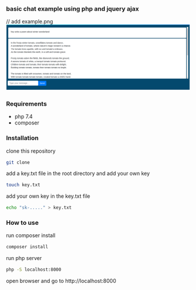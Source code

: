 ### basic chat example using php and jquery ajax

// add example.png 
[![example](example.png)](example.png)

### Requirements

- php 7.4
- composer

### Installation

clone this repository

```bash
git clone
```

add a key.txt file in the root directory and add your own key

```bash
touch key.txt
```

add your own key in the key.txt file

```bash
echo "sk-....." > key.txt
```

### How to use

run composer install

```bash
composer install
```

run php server

```bash
php -S localhost:8000
```

open browser and go to http://localhost:8000
